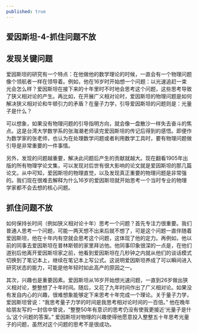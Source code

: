 ```yaml
---
published: true
---
```

## 爱因斯坦-4-抓住问题不放

## 发现关键问题

爱因斯坦的研究有一个特点：在他做他的数学理论的时候，一直会有一个物理问题像个领航者一样在领导着。例如，他在16岁时开始想一个问题：以光速追赶一束光会怎么样？爱因斯坦在接下来的十年里时不时地会思考这个问题，这些思考导致了狭义相对论的产生。再比如，在开展广义相对论时，爱因斯坦的物理问题是如何解决狭义相对论和牛顿引力的矛盾？在量子力学，引导爱因斯坦的问题则是：光量子是什么？

可以想象，如果没有物理问题的引导指明方向，就会像一盘散沙一样失去奋斗的焦点。这是台湾大学数学系的张海潮老师读完爱因斯坦的传记后得到的感悟。即便作为数学家的张老师，也认为在处理数学问题或者利用数学工具时，要有物理问题做引导是非常重要的一件事情。

另外，发现的问题越重要，解决此问题后产生的贡献就越大。现在翻看1905年出版的所有物理学论文集，可以发现对后世有很大影响的论文就是爱因斯坦的那几篇论文。从中可知，爱因斯坦的物理直觉，以及发现真正重要的物理问题是非常强的。我们现在很难去解释为什么16岁的爱因斯坦就开始思考一个当时专业的物理学家都不会去想的核心问题。

## 抓住问题不放

如何保持长时间（例如狭义相对论十年）思考一个问题？首先专注力很重要。我们普通人思考一个问题，可能一两天想不出来后就不想了，可是这个问题一直伴随着爱因斯坦，他在十年内有空就会思考这个问题，这体现了他的定力。再例如，他以前的同事去爱因斯坦在普林斯顿的家里拜访他。他同事印象很深的一点是，在他们道别后他离开爱因斯坦家之前，他看到爱因斯坦在几秒钟之内就从他们的谈话模式切换到了笔记本上，继续在笔记本上写公式。这说明爱因斯坦养成了可以瞬间进入研究状态的能力，可能是他年轻时如此高产的原因之一。

其次，兴趣也是重要因素。爱因斯坦从16岁开始想光速问题，一直到26岁做出狭义相对论，整整想了十年时间。随后，又花了九年时间作出了广义相对论。如果没有发自内心的兴趣，很难想象能够定下来思考十年完成一个理论。关于量子力学，爱因斯坦曾说：“我思考量子力学的时间是我思考相对论时间的一百倍。” 他在晚年给朋友写的一封信中曾说，“整整50年有意识的思考仍没有使我更接近‘光量子是什么’这个问题的答案。” 爱因斯坦对物理的兴趣使得他愿意投入整整五十年思考光量子的问题，虽然对这个问题的思考不是很成功。
